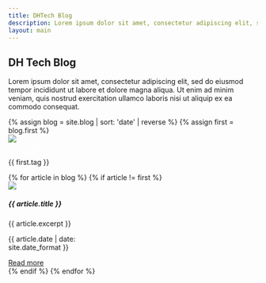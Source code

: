 ```yaml
---
title: DHTech Blog
description: Lorem ipsum dolor sit amet, consectetur adipiscing elit, sed do eiusmod tempor incididunt ut labore et dolore magna aliqua. Ut enim ad minim veniam, quis nostrud exercitation ullamco laboris nisi ut aliquip ex ea commodo consequat.
layout: main
---
```


<script>
  //# sourceURL=index.js
$(function() {
  setNavigation("Blog")
})
</script>

<div style="margin-top: 20px">
	<h2 class="section-header">DH Tech Blog</h2>
	<p>Lorem ipsum dolor sit amet, consectetur adipiscing elit, sed do eiusmod tempor incididunt ut labore et dolore magna aliqua. Ut enim ad minim veniam, quis nostrud exercitation ullamco laboris nisi ut aliquip ex ea commodo consequat.</p>
	<div class="grid-blog">
		{% assign blog = site.blog | sort: 'date' | reverse %}
			{% assign first = blog.first %}
			<div class="first-article">
				<img style="max-height: 100%" src="{{ first.img }}">
				<div class="bottom-fixed">
					<a href="{{ first.url }}" class="post-title" style="color: white">{{ first.title }}</a>
					<p id="hashtag">{{ first.tag }}</p>
				</div>
			</div>
		{% for article in blog %}
		{% if article != first %}
		<div class="card" style="width: 14em">
		  <div class="bg-image">
		    <img style="max-width: 100%;" src="{{ article.img }}">
		  </div>
		  <div class="card-body">
		    <h5 class="post-title">{{ article.title }}</h5>
		    <p class="card-text">{{ article.excerpt }}</p>
		    <p class="article-time">{{ article.date | date: site.date_format }}</p>
		    <a href="{{ article.url }}" class="read-more">Read more <i class="fa fa-chevron-right"></i></a>
		  </div>
		</div>
		{% endif %}
		{% endfor %}
	</div>
</div>
